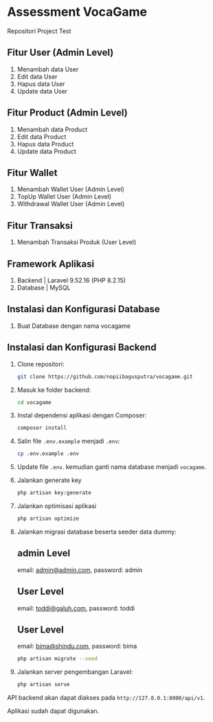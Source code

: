 # Assessment VocaGame

Repositori Project Test

## Fitur User (Admin Level)

1. Menambah data User
2. Edit data User
3. Hapus data User
4. Update data User

## Fitur Product (Admin Level)

1. Menambah data Product
2. Edit data Product
3. Hapus data Product
4. Update data Product

## Fitur Wallet

1. Menambah Wallet User (Admin Level)
2. TopUp Wallet User (Admin Level)
3. Withdrawal Wallet User (Admin Level)

## Fitur Transaksi

1. Menambah Transaksi Produk (User Level)

## Framework Aplikasi

1. Backend | Laravel 9.52.16 (PHP 8.2.15)
2. Database | MySQL

## Instalasi dan Konfigurasi Database

1. Buat Database dengan nama vocagame

## Instalasi dan Konfigurasi Backend

1. Clone repositori:

    ```bash
    git clone https://github.com/nopiibagusputra/vocagame.git
    ```

2. Masuk ke folder backend:

    ```bash
    cd vocagame
    ```

3. Instal dependensi aplikasi dengan Composer:

    ```bash
    composer install
    ```

4. Salin file `.env.example` menjadi `.env`:

    ```bash
    cp .env.example .env
    ```

5. Update file `.env`. kemudian ganti nama database menjadi `vocagame`.

6. Jalankan generate key

    ```bash
    php artisan key:generate
    ```

7. Jalankan optimisasi aplikasi

    ```bash
    php artisan optimize
    ```

8. Jalankan migrasi database beserta seeder data dummy:
   
    ## admin Level
    email: admin@admin.com,
    password: admin

    ## User Level
    email: toddi@galuh.com,
    password: toddi

    ## User Level
    email: bima@shindu.com,
    password: bima

    ```bash
    php artisan migrate --seed
    ```

10. Jalankan server pengembangan Laravel:

    ```bash
    php artisan serve
    ```

API backend akan dapat diakses pada `http://127.0.0.1:8000/api/v1`.

Aplikasi sudah dapat digunakan.

##
